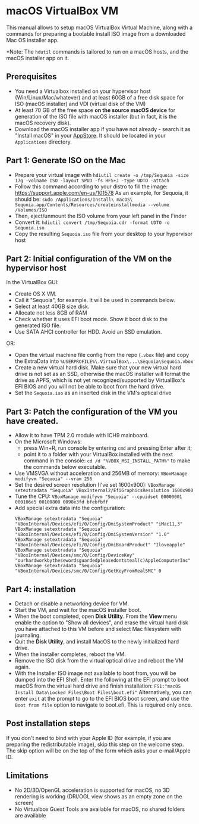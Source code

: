 # macOS VirtualBox VM

This manual allows to setup macOS VirtualBox Virtual Machine, along with a commands for preparing a bootable install ISO image from a downloaded Mac OS installer app.

*Note: The `hdutil` commands is tailored to run on a macOS hosts, and the macOS installer app on it. 

## Prerequisites

- You need a Virtualbox installed on your hypervisor host (Win/Linux/Mac/whatever) and at least 60GB of a free disk space for ISO (macOS installer) and VDI (virtual disk of the VM)
- At least 70 GB of the free space **on the source macOS device** for generation of the ISO file with macOS installer (but in fact, it is the macOS recovery disk).
- Download the macOS installer app if you have not already - search it as "Install macOS" in your [AppStore](https://apps.apple.com/ru/story/id1784326336?l=en-US). It should be located in your `Applications` directory.

## Part 1: Generate ISO on the Mac

- Prepare your virtual image with `hdiutil create -o /tmp/Sequoia -size 17g -volname ISO -layout SPUD -fs HFS+J -type UDTO -attach`
- Follow this command according to your distro to fill the image: https://support.apple.com/en-us/101578 As an example, for Sequoia, it should be: `sudo /Applications/Install\ macOS\ Sequoia.app/Contents/Resources/createinstallmedia --volume /Volumes/ISO`
- Then, eject/unmount the ISO volume from your left panel in the Finder
- Convert it: `hdiutil convert /tmp/Sequoia.cdr -format UDTO -o Sequoia.iso`
- Copy the resulting `Sequoia.iso` file from your desktop to your hypervisor host

## Part 2: Initial configuration of the VM on the hypervisor host

In the VirtualBox GUI: 
- Create OS X VM.
- Call it "Sequoia", for example. It will be used in commands below.
- Select at least 40GB size disk.
- Allocate not less 8GB of RAM
- Check whether it uses EFI boot mode. Show it boot disk to the generated ISO file.
- Use SATA AHCI controller for HDD. Avoid an SSD emulation.

OR:
- Open the virtual machine file config from the repo (`.vbox` file) and copy the ExtraData into `%USERPROFILE%\.VirtualBox\...\Sequoia\Sequoia.vbox`
- Create a new virtual hard disk. Make sure that your new virtual hard drive is not set as an SSD, otherwise the macOS installer will format the drive as APFS, which is not yet recognized/supported by VirtualBox's EFI BIOS and you will not be able to boot from the hard drive.
- Set the `Sequoia.iso` as an inserted disk in the VM's optical drive 
  
## Part 3: Patch the configuration of the VM you have created.

- Allow it to have TPM 2.0 module with ICH9 mainboard.
- On the Microsoft Windows:
  - press Win+R, run console by entering `cmd` and pressing Enter after it;
  - point it to a folder with your VirtualBox installed with the next command in the console:
    `cd /d "%VBOX_MSI_INSTALL_PATH%"` to make the commands below executable.
- Use VMSVGA without acceleration and 256MB of memory:
  `VBoxManage modifyvm "Sequoia" --vram 256`
- Set the desired screen resolution (I've set 1600x900):
  `VBoxManage setextradata "Sequoia" VBoxInternal2/EfiGraphicsResolution 1600x900`
- Tune the CPU:
  `VBoxManage modifyvm "Sequoia" --cpuidset 00000001 000106e5 00100800 0098e3fd bfebfbff`
- Add special extra data into the configuration:
  ```
  VBoxManage setextradata "Sequoia" "VBoxInternal/Devices/efi/0/Config/DmiSystemProduct" "iMac11,3"
  VBoxManage setextradata "Sequoia" "VBoxInternal/Devices/efi/0/Config/DmiSystemVersion" "1.0"
  VBoxManage setextradata "Sequoia" "VBoxInternal/Devices/efi/0/Config/DmiBoardProduct" "Iloveapple"
  VBoxManage setextradata "Sequoia" "VBoxInternal/Devices/smc/0/Config/DeviceKey" "ourhardworkbythesewordsguardedpleasedontsteal(c)AppleComputerInc"
  VBoxManage setextradata "Sequoia" "VBoxInternal/Devices/smc/0/Config/GetKeyFromRealSMC" 0
  ```

## Part 4: installation

- Detach or disable a networking device for VM.
- Start the VM, and wait for the macOS installer boot.
- When the boot completed, open **Disk Utility**. From the **View** menu enable the option to "Show all devices", and erase the virtual hard disk you have attached to this VM before and select Mac filesystem with journaling.
- Quit the **Disk Utility**, and install MacOS to the newly initialized hard drive.
- When the installer completes, reboot the VM. 
- Remove the ISO disk from the virtual optical drive and reboot the VM again.
- With the Installer ISO image not available to boot from, you will be dumped into the EFI Shell. Enter the following at the EFI prompt to boot macOS from the virtual hard drive and finish installation: `FS1:"macOS Install Data\Locked Files\Boot Files\boot.efi"` Alternatively, you can enter `exit` at the prompt to go to the EFI BIOS boot screen, and use the `Boot from file` option to navigate to boot.efi. This is required only once.

## Post installation steps

If you don't need to bind with your Apple ID (for example, if you are preparing the redistributable image), skip this step on the welcome step. The skip option will be on the top of the form which asks your e-mail/Apple ID.

## Limitations

- No 2D/3D/OpenGL acceleration is supported for macOS, no 3D rendering is working (DRI/OGL view shows as an empty zone on the screen)
- No Virtualbox Guest Tools are available for macOS, no shared folders are available
